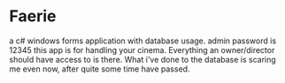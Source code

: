 # Faerie
a c# windows forms application with database usage.
admin password is 12345
this app is for handling your cinema. Everything an owner/director should have access to is there.
What i've done to the database is scaring me even now, after quite some time have passed.
